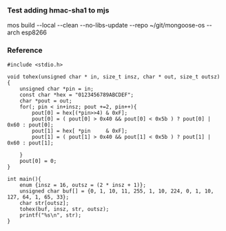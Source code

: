 ### Test adding hmac-sha1 to mjs


mos build --local --clean --no-libs-update --repo ~/git/mongoose-os --arch esp8266



### Reference

```
#include <stdio.h>

void tohex(unsigned char * in, size_t insz, char * out, size_t outsz)
{
    unsigned char *pin = in;
    const char *hex = "0123456789ABCDEF";
    char *pout = out;
    for(; pin < in+insz; pout +=2, pin++){
        pout[0] = hex[(*pin>>4) & 0xF];
        pout[0] = ( pout[0] > 0x40 && pout[0] < 0x5b ) ? pout[0] | 0x60 : pout[0];
        pout[1] = hex[ *pin     & 0xF];
        pout[1] = ( pout[1] > 0x40 && pout[1] < 0x5b ) ? pout[1] | 0x60 : pout[1];

    }
    pout[0] = 0;
}

int main(){
    enum {insz = 16, outsz = (2 * insz + 1)};
    unsigned char buf[] = {0, 1, 10, 11, 255, 1, 10, 224, 0, 1, 10, 127, 64, 1, 65, 33};
    char str[outsz];
    tohex(buf, insz, str, outsz);
    printf("%s\n", str);
}


```
